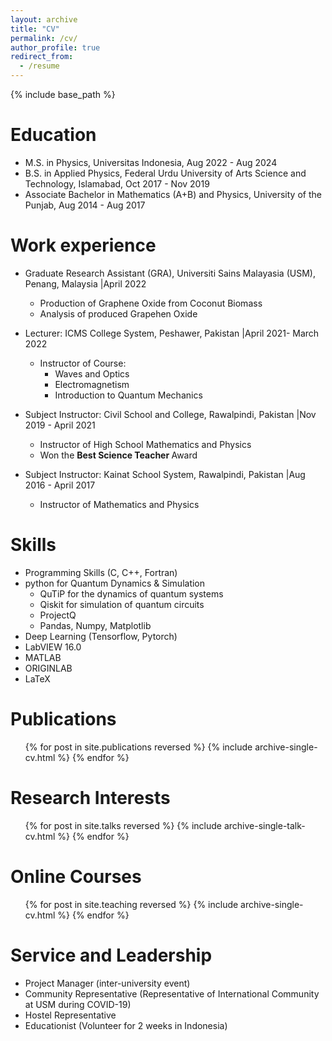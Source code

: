 ```yaml
---
layout: archive
title: "CV"
permalink: /cv/
author_profile: true
redirect_from:
  - /resume
---
```


{% include base_path %}

Education
======
* M.S. in Physics, Universitas Indonesia, Aug 2022 - Aug 2024
* B.S. in Applied Physics, Federal Urdu University of Arts Science and Technology, Islamabad, Oct 2017 - Nov 2019
* Associate Bachelor in Mathematics (A+B) and Physics, University of the Punjab, Aug 2014 - Aug 2017

Work experience
======
* Graduate Research Assistant (GRA), Universiti Sains Malayasia (USM), Penang, Malaysia |April 2022
  * Production of Graphene Oxide from Coconut Biomass
  * Analysis of produced Grapehen Oxide

* Lecturer: ICMS College System, Peshawer, Pakistan |April 2021- March 2022
  * Instructor of Course:
    * Waves and Optics
    * Electromagnetism
    * Introduction to Quantum Mechanics
  

* Subject Instructor: Civil School and College, Rawalpindi, Pakistan |Nov 2019 - April 2021
  * Instructor of High School Mathematics and Physics
  * Won the <b> Best Science Teacher </b> Award
 
* Subject Instructor: Kainat School System, Rawalpindi, Pakistan |Aug 2016 - April 2017
  * Instructor of Mathematics and Physics

  
Skills
======
* Programming Skills (C, C++, Fortran)
* python for Quantum Dynamics & Simulation
  * QuTiP for the dynamics of quantum systems 
  * Qiskit for simulation of quantum circuits
  * ProjectQ
  * Pandas, Numpy, Matplotlib
* Deep Learning (Tensorflow, Pytorch)
* LabVIEW 16.0
* MATLAB
* ORIGINLAB
* LaTeX

Publications
======
  <ul>{% for post in site.publications reversed %}
    {% include archive-single-cv.html %}
  {% endfor %}</ul>
  
Research Interests
======
  <ul>{% for post in site.talks reversed %}
    {% include archive-single-talk-cv.html  %}
  {% endfor %}</ul>
  
Online Courses
======
  <ul>{% for post in site.teaching reversed %}
    {% include archive-single-cv.html %}
  {% endfor %}</ul>
  
Service and Leadership
======
* Project Manager (inter-university event)
* Community Representative (Representative of International Community at USM during COVID-19)
* Hostel Representative
* Educationist (Volunteer for 2 weeks in Indonesia)
